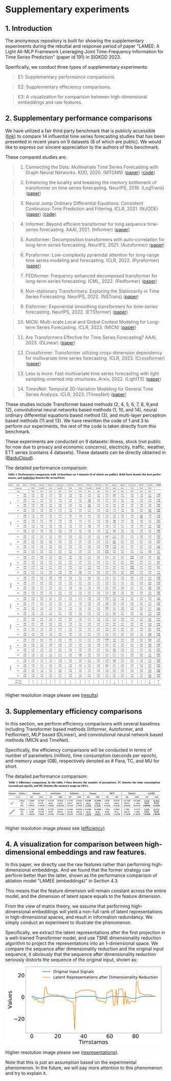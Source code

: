 # Supplementary experiments

## 1. Introduction

The anonymous repository is built for showing the supplementary experiments during the 
rebuttal and response period of paper "LAMEE: A Light All-MLP Framework Leveraging Joint Time-Frequency Information for 
Time Series Prediction" (paper id 191) in SIGKDD 2023.

Sperifically, we conduct three types of supplementary experiments:
> E1: Supplementary performance comparisons.

> E2: Supplementary effeciency comparisons.

> E3: A visualization for comparison between high-dimensional embeddings and raw features.


## 2. Supplementary performance comparisons

We have utilized a fair third party benchmark that is publicly accessible ([link](https://github.com/thuml/Time-Series-Library)) to compare 14 influential time series forecasting 
studies that has been presented in recent years on 9 datasets (8 of which are public). We would like to express our sincere appreciation to the 
authors of this benchmark.

These compared studies are:
> 1. Connecting the Dots: Multivariate Time Series Forecasting with Graph Neural Networks. KDD, 2020. (MTGNN) ([paper](https://dl.acm.org/doi/abs/10.1145/3394486.3403118)) ([code](https://github.com/nnzhan/MTGNN))

> 2. Enhancing the locality and breaking the memory bottleneck of transformer on time series forecasting. NeurIPS, 2019. (LogTrans) ([paper](https://arxiv.org/pdf/1907.00235.pdf))

> 3. Neural Jump Ordinary Differential Equations: Consistent Continuous-Time Prediction and Filtering. ICLR, 2021. (NJODE) ([paper](https://arxiv.org/pdf/2006.04727.pdf)) ([code](https://github.com/HerreraKrachTeichmann/NJODE))

> 4. Informer: Beyond efficient transformer for long sequence time-series forecasting. AAAI, 2021. (Informer) ([paper](https://ojs.aaai.org/index.php/AAAI/article/view/17325))

> 5. Autoformer: Decomposition transformers with auto-correlation for long-term series forecasting. NeurIPS, 2021. (Autoformer) ([paper](https://arxiv.org/pdf/2106.13008.pdf))

> 6. Pyraformer: Low-complexity pyramidal attention for long-range time series modeling and forecasting. ICLR, 2022. (Pyraformer) ([paper](https://openreview.net/forum?id=0EXmFzUn5I))

> 7. FEDformer: Frequency enhanced decomposed transformer for long-term series forecasting. ICML, 2022. (Fedformer) ([paper](https://arxiv.org/pdf/2201.12740.pdf))

> 8. Non-stationary Transformers: Exploring the Stationarity in Time Series Forecasting. NeurIPS, 2022. (NSTrans) ([paper](https://openreview.net/forum?id=ucNDIDRNjjv))

> 9. Etsformer: Exponential smoothing transformers for time-series forecasting. NeurIPS, 2022. (ETSformer)  ([paper](https://openreview.net/forum?id=5m_3whfo483))

> 10. MICN: Multi-scale Local and Global Context Modeling for Long-term Series Forecasting. ICLR, 2023. (MICN) ([paper](https://openreview.net/forum?id=zt53IDUR1U))

> 11. Are Transformers Effective for Time Series Forecasting? AAAI, 2023. (DLinear) ([paper](https://arxiv.org/abs/2205.13504))

> 12. Crossformer: Transformer utilizing cross-dimension dependency for multivariate time series forecasting. ICLR, 2023. (Crossformer) ([paper](https://openreview.net/forum?id=vSVLM2j9eie))

> 13. Less is more: Fast multivariate time series forecasting with light sampling-oriented mlp structures. Arxiv, 2022. (LightTS) ([paper](https://arxiv.org/abs/2207.01186))

> 14. TimesNet: Temporal 2D-Variation Modeling for General Time Series Analysis. ICLR, 2023. (TimesNet) ([paper](https://openreview.net/forum?id=ju_Uqw384Oq))


These studies include Transformer based methods (2, 4, 5, 6, 7, 8, 9,and 12), convolutional neural networks based methods (1, 10, and 14), 
neural ordinary differential equations based method (3), and multi-layer perceptron based methods (11 and 13).
We have rewritten the code of 1 and 3 to perform our experiments, the rest of the code is taken directly from this benchmark.

These experiments are conducted on 9 datasets: illness, stock (not public for now due to privacy and economic concerns), electricity, traffic, weather, ETT series (contains 4 datasets). 
These datasets can be directly obtained in ([BaiduCloud](https://pan.baidu.com/s/1r3KhGd0Q9PJIUZdfEYoymg?pwd=i9iy)).

The detailed performance comparison:
![Results](performance_comp.png)


Higher resolution image please see ([results](./performance_comp.pdf))

## 3. Supplementary efficiency comparisons

In this section, we perform efficiency comparisons with several baselines including 
Transformer based methods (Informer, Autoformer, and Fedformer), MLP based (DLinear), and 
convolutional neural network based methods (MICN and TimeNet). 

Specifically, 
the efficiency comparisons will be conducted in terms of number of parameters (million), 
time consumption (seconds per epoch), and memory usage (GB), respectively denoted as 
\# Para, TC, and MU for short. 

The detailed performance comparison:
![Efficiency](efficiency_comp.png)

Higher resolution image please see ([efficiency](./effeciency_comp.pdf))

## 4. A visualization for comparison between high-dimensional embeddings and raw features.


In this paper, we directly use the raw features rather than performing high-dimensional 
embeddings. And we found that the former strategy can perform better than the latter, shown as
the performance comparison of ablation model "LAMEE (embeddings)" in Section 4.3.  


This means that the feature dimension will remain constant across the entire model, and the dimension
of latent space equals to the feature dimension. 

From the view of matrix theory, we assume that performing high-dimensional
embeddings will yield a non-full rank of latent representations in high-dimensional
spaces, and result in information redundancy. We simply conduct an experiment to illustrate the 
phenomenon. 

Specifically, we extract the latent representations after the first projection in a 
well-trained Transformer model, 
and use TSNE dimensionality reduction algorithm to project the representations into an
1-dimensional space. 
We compare the sequence after dimensionality reduction and the original input sequence, 
it obviously that the sequence after dimensionality reduction seriously distorts the 
sequence of the original input, shown as:
![Comparison](latent_eff.png)



Higher resolution image please see ([representations](./latent_eff.pdf)).

Note that this is just an assumption based on the experimental phenomenon. In the future, we will 
pay more attention to this phenomenon and try to explain it. 